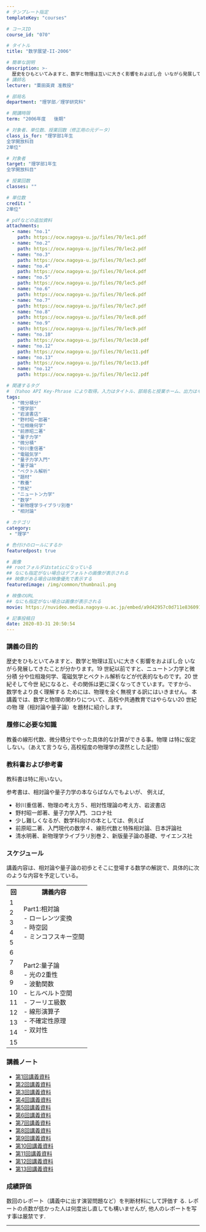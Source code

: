 ```yaml
---
# テンプレート指定
templateKey: "courses"

# コースID
course_id: "070"

# タイトル
title: "数学展望-II-2006"

# 簡単な説明
description: >-
  歴史をひもといてみますと、数学と物理は互いに大きく影響をおよぼし合 いながら発展してきたことが分かります。19 世紀以前ですと、ニュートン力学と微分積 分や位相幾何学、電磁気学とベクトル解析などが代表的なものです。20 世紀そして今世 紀になると、その関係は更に深くなってきています。ですから、数学をより良く理解する ためには、物理を全く無視する訳にはいきません。 本講義では、数学と物理の関わりにつ ....
# 講師名
lecturer: "粟田英資 准教授"

# 部局名
department: "理学部／理学研究科"

# 開講時限
term: "2006年度	後期"

# 対象者、単位数、授業回数（修正用の元データ）
class_is_for: "理学部1年生
全学開放科目
2単位"

# 対象者
target: "理学部1年生
全学開放科目"

# 授業回数
classes: ""

# 単位数
credit: "
2単位"

# pdfなどの追加資料
attachments:
  - name: "no.1" 
    path: https://ocw.nagoya-u.jp/files/70/lec1.pdf
  - name: "no.2" 
    path: https://ocw.nagoya-u.jp/files/70/lec2.pdf
  - name: "no.3" 
    path: https://ocw.nagoya-u.jp/files/70/lec3.pdf
  - name: "no.4" 
    path: https://ocw.nagoya-u.jp/files/70/lec4.pdf
  - name: "no.5" 
    path: https://ocw.nagoya-u.jp/files/70/lec5.pdf
  - name: "no.6" 
    path: https://ocw.nagoya-u.jp/files/70/lec6.pdf
  - name: "no.7" 
    path: https://ocw.nagoya-u.jp/files/70/lec7.pdf
  - name: "no.8" 
    path: https://ocw.nagoya-u.jp/files/70/lec8.pdf
  - name: "no.9" 
    path: https://ocw.nagoya-u.jp/files/70/lec9.pdf
  - name: "no.10" 
    path: https://ocw.nagoya-u.jp/files/70/lec10.pdf
  - name: "no.12" 
    path: https://ocw.nagoya-u.jp/files/70/lec11.pdf
  - name: "no.13" 
    path: https://ocw.nagoya-u.jp/files/70/lec13.pdf
  - name: "no.12" 
    path: https://ocw.nagoya-u.jp/files/70/lec12.pdf

# 関連するタグ
# （Yahoo API Key-Phrase により取得。入力はタイトル、部局名と授業ホーム、出力はキーフレーズ（tags））
tags:
  - "微分積分"
  - "理学部"
  - "岩波書店"
  - "野村昭一郎著"
  - "位相幾何学"
  - "前原昭二著"
  - "量子力学"
  - "微分積"
  - "砂川重信著"
  - "電磁気学"
  - "量子力学入門"
  - "量子論"
  - "ベクトル解析"
  - "題材"
  - "教養"
  - "世紀"
  - "ニュートン力学"
  - "数学"
  - "新物理学ライブラリ別巻"
  - "相対論"

# カテゴリ
category:
 - "理学"

# 色付けのロールにするか
featuredpost: true

# 画像
## rootフォルダはstaticになっている
## なにも指定がない場合はデフォルトの画像が表示される
## 映像がある場合は映像優先で表示する
featuredimage: /img/common/thumbnail.png

# 映像のURL
## なにも指定がない場合は画像が表示される
movie: https://nuvideo.media.nagoya-u.ac.jp/embed/a9d42957c0d711e8360916acba9b92ff1615e54a

# 記事投稿日
date: 2020-03-31 20:50:54
---
```


### 講義の目的

歴史をひもといてみますと、数学と物理は互いに大きく影響をおよぼし合 いながら発展してきたことが分かります。19 世紀以前ですと、ニュートン力学と微分積 分や位相幾何学、電磁気学とベクトル解析などが代表的なものです。20 世紀そして今世 紀になると、その関係は更に深くなってきています。ですから、数学をより良く理解する ためには、物理を全く無視する訳にはいきません。 本講義では、数学と物理の関わりについて、高校や共通教育ではやらない20 世紀の物 理（相対論や量子論）を題材に紹介します。








 

### 履修に必要な知識

教養の線形代数、微分積分でやった具体的な計算ができる事。物理 は特に仮定しない。（あえて言うなら, 高校程度の物理学の漠然とした記憶） 

### 教科書および参考書

教科書は特に用いない。

参考書は、相対論や量子力学の本ならばなんでもよいが、 例えば, 

  * 砂川重信著、物理の考え方５、相対性理論の考え方、岩波書店
  * 野村昭一郎著、量子力学入門、コロナ社 
  * 少し難しくなるが、数学科向けの本としては、例えば 
  * 前原昭二著、入門現代の数学４、線形代数と特殊相対論、日本評論社 
  * 清水明著、新物理学ライブラリ別巻２、新版量子論の基礎、サイエンス社


<h3>スケジュール</h3>
<p>
講義内容は、相対論や量子論の初歩とそこに登場する数学の解説で、具体的に次のような内容を予定している。
</p>
<table class="basic" width="455">
<tr>
<th width="20" class="center">回</th>
<th class="center">講義内容</th>
</tr>
<tr>
<td class="center" >1</td>
<td rowspan=5>
Part1:相対論<br>
- ローレンツ変換<br>
- 時空図<br>
- ミンコフスキー空間
</td>
</tr>
<tr>
<td class="center">2</td>
</tr>
<tr>
<td class="center">3</td>
</tr>
<tr>
<td class="center">4</td>
</tr>
<tr>
<td class="center">5</td>
</tr>
<tr>
<td class="center">6</td>
<td rowspan=10>
Part2:量子論<br>
- 光の2重性<br>
- 波動関数<br>
- ヒルベルト空間<br>
- フーリエ級数<br>
- 線形演算子<br>
- 不確定性原理<br>
- 双対性
</td>
</tr>
<tr>
<td class="center">7</td>
</tr>
<tr>
<td class="center">8</td>
</tr>
<tr>
<td class="center">9</td>
</tr>
<tr>
<td class="center">10</td>
</tr>
<tr>
<td class="center">11</td>
</tr>
<tr>
<td class="center">12</td>
</tr>
<tr>
<td class="center">13</td>
</tr>
<tr>
<td class="center">14</td>
</tr>
<tr>
<td class="center">15</td>
</tr>
</table>


### 講義ノート

- [第1回講義資料](https://ocw.nagoya-u.jp/files/70/lec1.pdf) 
- [第2回講義資料](https://ocw.nagoya-u.jp/files/70/lec2.pdf) 
- [第3回講義資料](https://ocw.nagoya-u.jp/files/70/lec3.pdf) 
- [第4回講義資料](https://ocw.nagoya-u.jp/files/70/lec4.pdf) 
- [第5回講義資料](https://ocw.nagoya-u.jp/files/70/lec5.pdf) 
- [第6回講義資料](https://ocw.nagoya-u.jp/files/70/lec6.pdf) 
- [第7回講義資料](https://ocw.nagoya-u.jp/files/70/lec7.pdf) 
- [第8回講義資料](https://ocw.nagoya-u.jp/files/70/lec8.pdf) 
- [第9回講義資料](https://ocw.nagoya-u.jp/files/70/lec9.pdf) 
- [第10回講義資料](https://ocw.nagoya-u.jp/files/70/lec10.pdf) 
- [第11回講義資料](https://ocw.nagoya-u.jp/files/70/lec11.pdf) 
- [第12回講義資料](https://ocw.nagoya-u.jp/files/70/lec12.pdf) 
- [第13回講義資料](https://ocw.nagoya-u.jp/files/70/lec13.pdf) 





### 成績評価

数回のレポート（講義中に出す演習問題など）を判断材料にして評価す る. レポートの点数が低かった人は何度出し直しても構いませんが, 他人のレポートを写す事は厳禁です.





-----
